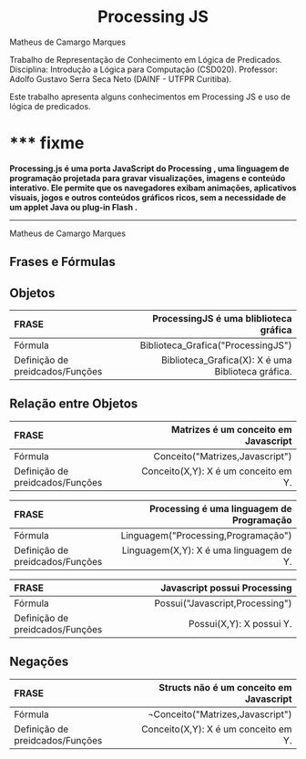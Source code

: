 # <center>Processing JS</center>



Matheus de Camargo Marques

Trabalho de Representação de Conhecimento em Lógica de Predicados. 
Disciplina: Introdução a Lógica para Computação (CSD020).
Professor: Adolfo Gustavo Serra Seca Neto (DAINF - UTFPR Curitiba).

Este trabalho apresenta alguns conhecimentos em Processing JS e uso de lógica de predicados.


# *** fixme


**Processing.js é uma porta JavaScript do Processing , uma linguagem de programação projetada para gravar visualizações, imagens e conteúdo interativo. Ele permite que os navegadores exibam animações, aplicativos visuais, jogos e outros conteúdos gráficos ricos, sem a necessidade de um applet Java ou plug-in Flash .**

___________________________________
Matheus de Camargo Marques




##  Frases e Fórmulas

##  Objetos
| FRASE                | ProcessingJS é uma bliblioteca gráfica                
| :------------------- | -------------------: |
| Fórmula                | Biblioteca_Grafica("ProcessingJS")                
| Definição de preidcados/Funções                  | Biblioteca_Grafica(X): X é uma Biblioteca gráfica.  



##  Relação entre Objetos
| FRASE                | Matrizes é um conceito em Javascript                 
| :------------------- | -------------------: |
| Fórmula                | Conceito("Matrizes,Javascript")                
| Definição de preidcados/Funções                  | Conceito(X,Y): X é um conceito em Y.      
    


| FRASE                | Processing é uma linguagem de Programação                 
| :------------------- | -------------------: |
| Fórmula                | Linguagem("Processing,Programação")                
| Definição de preidcados/Funções                  | Linguagem(X,Y): X é uma linguagem de Y.     



| FRASE                | Javascript possui Processing              
| :------------------- | -------------------: |
| Fórmula                | Possui("Javascript,Processing")                
| Definição de preidcados/Funções                  | Possui(X,Y): X possui Y.     
    





##  Negações
| FRASE                | Structs não é um conceito em Javascript                 
| :------------------- | -------------------: |
| Fórmula                | ¬Conceito("Matrizes,Javascript")                
| Definição de preidcados/Funções                  | Conceito(X,Y): X é um conceito em Y.    






